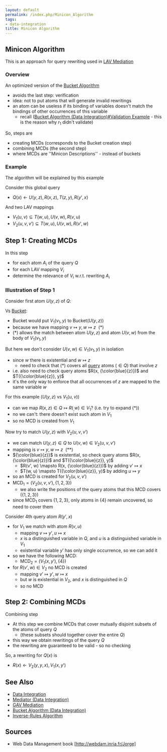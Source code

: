 ```yaml
---
layout: default
permalink: /index.php/Minicon_Algorithm
tags:
- data-integration
title: Minicon Algorithm
---
```

## Minicon Algorithm
This is an approach for query rewriting used in [LAV Mediation](LAV_Mediation)

### Overview
An optimized version of the [Bucket Algorithm](Bucket_Algorithm_(Data_Integration))
- avoids the last step: verification
- idea: not to put atoms that will generate invalid rewritings 
- an atom can be useless if its binding of variables doesn't match the bindings of other occurrences of this variable
  - recall ([Bucket Algorithm (Data Integration)#Validation Example](Bucket_Algorithm_(Data_Integration)#Validation_Example) - this is the reason why $r_1$ didn't validate)


So, steps are
- creating MCDs (corresponds to the Bucket creation step)
- combining MCDs (the second step)
- where MCDs are ''Minicon Descriptions'' - instead of buckets


### Example
The algorithm will be explained by this example

Consider this global query
- $Q(x) \leftarrow U(y,z), R(x,z), T(z,y), R(y',x)$


And two LAV mappings
- $V_1(u,v) \subseteq T(w,u), U(v,w), R(v,u)$
- $V_2(u,v,v') \subseteq T(w,u), U(v,w), R(v',w)$


## Step 1: Creating MCDs
In this step
- for each atom $A_i$ of the query $Q$
- for each LAV mapping $V_i$ 
- determine the relevance of $V_i$ w.r.t. rewriting $A_i$ 


### Illustration of Step 1
Consider first atom $U(y, z)$ of $Q$:


Vs [Bucket](Bucket_Algorithm_(Data_Integration)):
- Bucket would put $V_1(v_1, y)$ to $\text{Bucket} \Big( U(y, z) \Big)$
- because we have mapping $v \mapsto y, w \mapsto z \ \ (*)$
- $(*)$ allows the match between atom $U(y, z)$ and atom $U(v, w)$ from the body of $V_1(v_1, y)$ 

But here we don't consider $U(v, w) \in V_1(v_1, y)$ in isolation
- since $w$ there is existential and $w \mapsto z$
  - need to check that $(*)$ covers all <u>query</u> atoms ($\in Q$) that involve $z$
- i.e. also need to check query atoms $R(x, {\color{blue}{z}})$ and $T({\color{blue}{z}}, y)$
- it's the only way to enforce that all occurrences of $z$ are mapped to the same variable $w$

For this example ($U(y, z)$ vs $V_1(u, v)$)
- can we map $R(x, z) \in Q \mapsto R(_, w) \in V_1$? (i.e. try to expand $(*)$)
- no we can't: there doesn't exist such atom in $V_1$
- so no MCD is created from $V_1$


Now try to match $U(y, z)$ with $V_2(u, v, v')$
- we can match $U(y, z) \in Q$ to $U(v, w) \in V_2(u, v, v')$
- mapping is $v \mapsto y, w \mapsto z \ \ (**)$
- ${\color{blue}{z}}$ is existential, so check query atoms $R(x, {\color{blue}{z}})$ and $T({\color{blue}{z}}, y)$
  - $R(v', w) \mapsto R(x, {\color{blue}{z}})$ by adding $v' \mapsto x$
  - $T(w, u)  \mapsto T({\color{blue}{z}}, y)$ by adding $u \mapsto y$
- so an MCD is created for $V_2(u, v, v')$ 
- $\text{MCD}_1 = \Big( V_2(u, v, v'), \{1,2,3\} \Big)$
  - we also write the positions of the query atoms that this MCD covers ($\{1,2,3\}$) 
- since $\text{MCD}_1$ covers $\{1,2,3\}$, only atoms in $\{4\}$ remain uncovered, so need to cover them


Consider 4th query atom $R(y', x)$
- for $V_1$ we match with atom $R(v, u)$
  - mapping $v \mapsto y', u \mapsto x$
  - $x$ is a distinguished variable in $Q$, and $u$ is a distinguished variable in $V_1$ 
  - existential variable $y'$ has only single occurrence, so we can add it
- so we have the following MCD:
  - $\text{MCD}_2 = \Big(  V_1(x, y'), \{ 4 \} \Big)$
- for $R(v', w) \in V_2$ no MCD is created
  - mapping $v' \mapsto y', w \mapsto x$
  - but $w$ is existential in $V_2$, and $x$ is distinguished in $Q$
  - so no MCD



## Step 2: Combining MCDs
Combining step
- At this step we combine MCDs that cover mutually disjoint subsets of the atoms of query $Q$
  - (these subsets should together cover the entire $Q$)
- this way we obtain rewritings of the query $Q$ 
- the rewriting are guaranteed to be valid - so no checking 

So, a rewriting for $Q(x)$ is 
- $R(x) \leftarrow V_2(y, y, x), V_1(x, y')$


## See Also
- [Data Integration](Data_Integration)
- [Mediator (Data Integration)](Mediator_(Data_Integration))
- [GAV Mediation](GAV_Mediation)
- [Bucket Algorithm (Data Integration)](Bucket_Algorithm_(Data_Integration))
- [Inverse-Rules Algorithm](Inverse-Rules_Algorithm)


## Sources
- Web Data Management book [http://webdam.inria.fr/Jorge]
